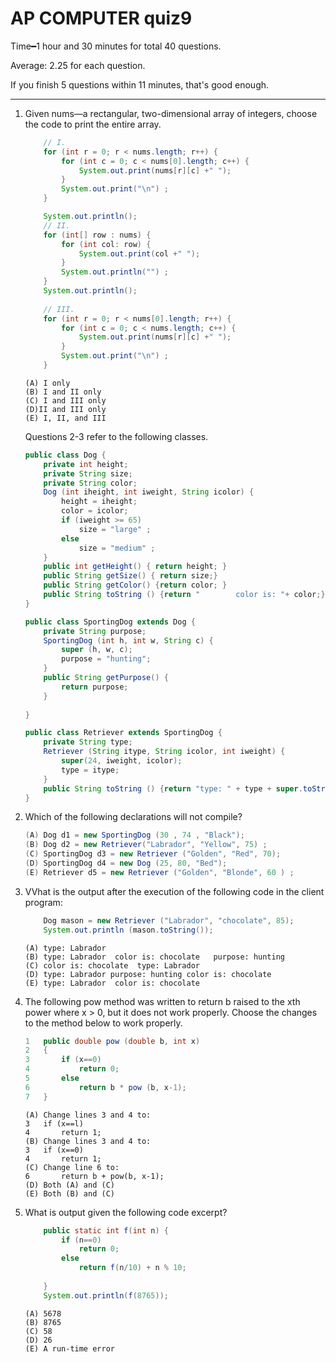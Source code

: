 # AP COMPUTER quiz9
Time&#x2501;1 hour and 30 minutes for total 40 questions.

Average: 2.25 for each question.

If you finish 5 questions within 11 minutes, that's good enough. 

---

1. Given nums—a rectangular, two-dimensional array of integers, choose the code to print the entire array.

	```java
		// I.
		for (int r = 0; r < nums.length; r++) {
			for (int c = 0; c < nums[0].length; c++) {
				System.out.print(nums[r][c] +" ");
			}
			System.out.print("\n") ;
		}

		System.out.println();
		// II.
		for (int[] row : nums) {
			for (int col: row) {
				System.out.print(col +" ");
			}
			System.out.println("") ;
		}
		System.out.println();
		
		// III.
		for (int r = 0; r < nums[0].length; r++) {
			for (int c = 0; c < nums.length; c++) {
				System.out.print(nums[r][c] +" ");
			}
			System.out.print("\n") ;
		}
	```
	```
	(A) I only 
	(B) I and II only
	(C) I and III only 
	(D)II and III only 
	(E) I, II, and III 
	```

    Questions 2-3 refer to the following classes. 

    ```java
    public class Dog {
        private int height; 
        private String size; 
        private String color; 
        Dog (int iheight, int iweight, String icolor) {
            height = iheight; 
            color = icolor;
            if (iweight >= 65)
                size = "large" ; 
            else 
                size = "medium" ;
        }
        public int getHeight() { return height; } 
        public String getSize() { return size;}
        public String getColor() {return color; } 
        public String toString () {return "        color is: "+ color;}
    }

    public class SportingDog extends Dog {
        private String purpose; 
        SportingDog (int h, int w, String c) {
            super (h, w, c);
            purpose = "hunting";
        }
        public String getPurpose() {
            return purpose;
        }
        
    }

    public class Retriever extends SportingDog {
        private String type;
        Retriever (String itype, String icolor, int iweight) {
            super(24, iweight, icolor); 
            type = itype; 
        }
        public String toString () {return "type: " + type + super.toString(); }
    }
    ```
2. Which of the following declarations will not compile?

    ```java
    (A) Dog d1 = new SportingDog (30 , 74 , "Black"); 
    (B) Dog d2 = new Retriever("Labrador", "Yellow", 75) ; 
    (C) SportingDog d3 = new Retriever ("Golden", "Red", 70);
    (D) SportingDog d4 = new Dog (25, 80, "Bed");
    (E) Retriever d5 = new Retriever ("Golden", "Blonde", 60 ) ;
    ```
3. VVhat is the output after the execution of the following code in the client program: 

    ```java
        Dog mason = new Retriever ("Labrador", "chocolate", 85);
        System.out.println (mason.toString());
    ```
    ```
    (A) type: Labrador 
    (B) type: Labrador	color is: chocolate   purpose: hunting
    (C) color is: chocolate  type: Labrador 
    (D) type: Labrador purpose: hunting color is: chocolate 
    (E) type: Labrador 	color is: chocolate 
    ```
4. The following pow method was written to return b raised to the xth power where x > 0, but it does not work properly. Choose the changes to the method below to work properly.

    ```java
    1	public double pow (double b, int x) 
    2	{
    3		if (x==0) 
    4			return 0; 
    5		else
    6			return b * pow (b, x-1); 
    7	}
    ```
    ``` No answer is correct
    (A) Change lines 3 and 4 to: 
    3 	if (x==l) 
    4		return 1; 
    (B) Change lines 3 and 4 to: 
    3 	if (x==0) 
    4		return 1; 
    (C) Change line 6 to: 
    6 		return b + pow(b, x-1);
    (D) Both (A) and (C) 
    (E) Both (B) and (C) 
    ```
5. What is output given the following code excerpt? 

    ```java
        public static int f(int n) {
            if (n==0)
                return 0;
            else 
                return f(n/10) + n % 10; 
                
        }
        System.out.println(f(8765));
    ```
    ```
    (A) 5678 
    (B) 8765 
    (C) 58 
    (D) 26 
    (E) A run-time error 
    ```
